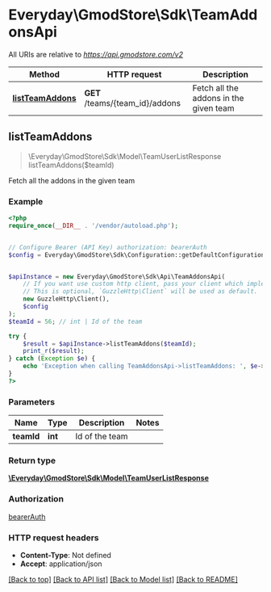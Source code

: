 # Everyday\GmodStore\Sdk\TeamAddonsApi

All URIs are relative to *https://api.gmodstore.com/v2*

Method | HTTP request | Description
------------- | ------------- | -------------
[**listTeamAddons**](TeamAddonsApi.md#listTeamAddons) | **GET** /teams/{team_id}/addons | Fetch all the addons in the given team



## listTeamAddons

> \Everyday\GmodStore\Sdk\Model\TeamUserListResponse listTeamAddons($teamId)

Fetch all the addons in the given team

### Example

```php
<?php
require_once(__DIR__ . '/vendor/autoload.php');


// Configure Bearer (API Key) authorization: bearerAuth
$config = Everyday\GmodStore\Sdk\Configuration::getDefaultConfiguration()->setAccessToken('YOUR_ACCESS_TOKEN');


$apiInstance = new Everyday\GmodStore\Sdk\Api\TeamAddonsApi(
    // If you want use custom http client, pass your client which implements `GuzzleHttp\ClientInterface`.
    // This is optional, `GuzzleHttp\Client` will be used as default.
    new GuzzleHttp\Client(),
    $config
);
$teamId = 56; // int | Id of the team

try {
    $result = $apiInstance->listTeamAddons($teamId);
    print_r($result);
} catch (Exception $e) {
    echo 'Exception when calling TeamAddonsApi->listTeamAddons: ', $e->getMessage(), PHP_EOL;
}
?>
```

### Parameters


Name | Type | Description  | Notes
------------- | ------------- | ------------- | -------------
 **teamId** | **int**| Id of the team |

### Return type

[**\Everyday\GmodStore\Sdk\Model\TeamUserListResponse**](../Model/TeamUserListResponse.md)

### Authorization

[bearerAuth](../../README.md#bearerAuth)

### HTTP request headers

- **Content-Type**: Not defined
- **Accept**: application/json

[[Back to top]](#) [[Back to API list]](../../README.md#documentation-for-api-endpoints)
[[Back to Model list]](../../README.md#documentation-for-models)
[[Back to README]](../../README.md)

